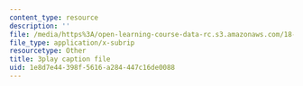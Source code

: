 ```yaml
---
content_type: resource
description: ''
file: /media/https%3A/open-learning-course-data-rc.s3.amazonaws.com/18-085-computational-science-and-engineering-i-fall-2008/1e8d7e44398f5616a284447c16de0088_2OmTX1AeVAg.vtt
file_type: application/x-subrip
resourcetype: Other
title: 3play caption file
uid: 1e8d7e44-398f-5616-a284-447c16de0088
---
```

